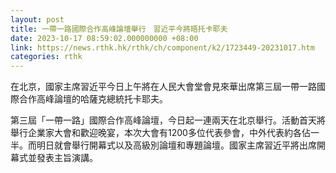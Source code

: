 ```yaml
---
layout: post
title: 一帶一路國際合作高峰論壇舉行　習近平今將晤托卡耶夫
date: 2023-10-17 08:59:02.000000000 +08:00
link: https://news.rthk.hk/rthk/ch/component/k2/1723449-20231017.htm
categories: rthk
---
```


在北京，國家主席習近平今日上午將在人民大會堂會見來華出席第三屆一帶一路國際合作高峰論壇的哈薩克總統托卡耶夫。

第三屆「一帶一路」國際合作高峰論壇，今日起一連兩天在北京舉行。活動首天將舉行企業家大會和歡迎晚宴，本次大會有1200多位代表參會，中外代表約各佔一半。而明日就會舉行開幕式以及高級別論壇和專題論壇。國家主席習近平將出席開幕式並發表主旨演講。
